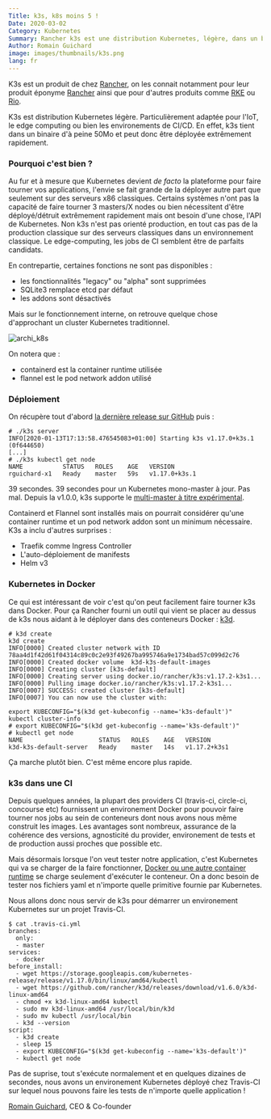 ```yaml
---
Title: k3s, k8s moins 5 !
Date: 2020-03-02
Category: Kubernetes
Summary: Rancher k3s est une distribution Kubernetes, légère, dans un binaire de 50Mo prêt à l'emploi pour vos jobs de CI
Author: Romain Guichard
image: images/thumbnails/k3s.png
lang: fr
---
```


K3s est un produit de chez [Rancher](https://rancher.com/), on les connait
notamment pour leur produit éponyme
[Rancher](https://rancher.com/products/rancher/) ainsi que pour d'autres
produits comme [RKE](https://rancher.com/docs/rke/latest/en/) ou
[Rio](https://rio.io).

K3s est distribution Kubernetes légère. Particulièrement adaptée pour l'IoT, le edge computing ou bien les
environements de CI/CD. En effet, k3s tient dans un binaire d'à peine 50Mo et
peut donc être déployée extrêmement rapidement.

### Pourquoi c'est bien ?

Au fur et à mesure que Kubernetes devient _de facto_ la plateforme pour faire
tourner vos applications, l'envie se fait grande de la déployer autre part que
seulement sur des serveurs x86 classiques. Certains systèmes n'ont pas la
capacité de faire tourner 3 masters/X nodes ou bien nécessitent d'être déployé/détruit
extrêmement rapidement mais ont besoin d'une chose, l'API de Kubernetes. Non
k3s n'est pas orienté production, en tout cas pas de la production classique sur
des serveurs classiques dans un environnement classique. Le edge-computing, les
jobs de CI semblent être de parfaits candidats.

En contrepartie, certaines fonctions ne sont pas disponibles :

- les fonctionnalités "legacy" ou "alpha" sont supprimées
- SQLite3 remplace etcd par défaut
- les addons sont désactivés

Mais sur le fonctionnement interne, on retrouve quelque chose d'approchant un
cluster Kubernetes traditionnel.

![archi_k8s](https://k3s.io/images/how-it-works-k3s.svg#center)

On notera que :

- containerd est la container runtime utilisée
- flannel est le pod network addon utilisé

### Déploiement

On récupère tout d'abord [la dernière release sur
GitHub](https://github.com/rancher/k3s/releases/latest) puis :

```
# ./k3s server
INFO[2020-01-13T17:13:58.476545083+01:00] Starting k3s v1.17.0+k3s.1 (0f644650)
[...]
# ./k3s kubectl get node
NAME           STATUS   ROLES    AGE   VERSION
rguichard-x1   Ready    master   59s   v1.17.0+k3s.1
```

39 secondes. 39 secondes pour un Kubernetes mono-master à jour. Pas mal. Depuis
la v1.0.0, k3s supporte le [multi-master à titre
expérimental](https://rancher.com/docs/k3s/latest/en/installation/ha-embedded/).

Containerd et Flannel sont installés mais on pourrait considérer qu'une
container runtime et un pod network addon sont un minimum nécessaire. K3s a
inclu d'autres surprises :

- Traefik comme Ingress Controller
- L'auto-déploiement de manifests
- Helm v3


### Kubernetes in Docker

Ce qui est intéressant de voir c'est qu'on peut facilement faire tourner k3s
dans Docker. Pour ça Rancher fourni un outil qui vient se placer au dessus de
k3s nous aidant à le déployer dans des conteneurs Docker :
[k3d](https://github.com/rancher/k3d).

```
# k3d create
k3d create
INFO[0000] Created cluster network with ID 78aa4d1f42d61f04314c89c0c2e93f49267ba995746a9e1734bad57c099d2c76
INFO[0000] Created docker volume  k3d-k3s-default-images
INFO[0000] Creating cluster [k3s-default]
INFO[0000] Creating server using docker.io/rancher/k3s:v1.17.2-k3s1...
INFO[0000] Pulling image docker.io/rancher/k3s:v1.17.2-k3s1...
INFO[0007] SUCCESS: created cluster [k3s-default]
INFO[0007] You can now use the cluster with:

export KUBECONFIG="$(k3d get-kubeconfig --name='k3s-default')"
kubectl cluster-info
# export KUBECONFIG="$(k3d get-kubeconfig --name='k3s-default')"
# kubectl get node
NAME                     STATUS   ROLES    AGE   VERSION
k3d-k3s-default-server   Ready    master   14s   v1.17.2+k3s1
```

Ça marche plutôt bien. C'est même encore plus rapide.

### k3s dans une CI

Depuis quelques années, la plupart des providers CI
(travis-ci, circle-ci, concourse etc) fournissent un environement Docker pour
pouvoir faire tourner nos jobs au sein de conteneurs dont nous avons nous même
construit les images. Les avantages sont nombreux, assurance de la cohérence
des versions, agnosticité du provider, environement de tests et de production
aussi proches que possible etc.

Mais désormais lorsque l'on veut tester notre application, c'est Kubernetes qui
va se charger de la faire fonctionner, [Docker ou une autre container
runtime](https://particule.io/blog/container-runtime/) se charge seulement
d'exécuter le conteneur. On a donc besoin de tester nos fichiers yaml et
n'importe quelle primitive fournie par Kubernetes.

Nous allons donc nous servir de k3s pour démarrer un environement Kubernetes
sur un projet Travis-CI.

```
$ cat .travis-ci.yml
branches:
  only:
  - master
services:
  - docker
before_install:
  - wget https://storage.googleapis.com/kubernetes-release/release/v1.17.0/bin/linux/amd64/kubectl
  - wget https://github.com/rancher/k3d/releases/download/v1.6.0/k3d-linux-amd64
  - chmod +x k3d-linux-amd64 kubectl
  - sudo mv k3d-linux-amd64 /usr/local/bin/k3d
  - sudo mv kubectl /usr/local/bin
  - k3d --version
script:
  - k3d create
  - sleep 15
  - export KUBECONFIG="$(k3d get-kubeconfig --name='k3s-default')"
  - kubectl get node
```

Pas de suprise, tout s'exécute normalement et en quelques dizaines de secondes,
nous avons un environement Kubernetes déployé chez Travis-CI sur lequel nous
pouvons faire les tests de n'importe quelle application !


[Romain Guichard](https://www.linkedin.com/in/romainguichard/), CEO &
Co-founder
